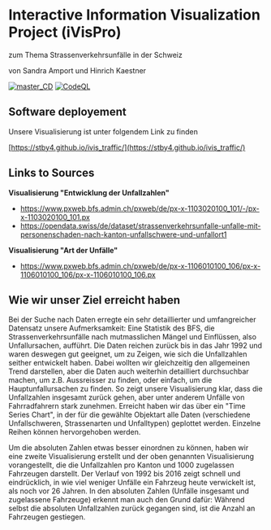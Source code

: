 # Interactive Information Visualization Project (iVisPro)
zum Thema Strassenverkehrsunfälle in der Schweiz

von Sandra Amport und Hinrich Kaestner

[![master_CD](https://github.com/stby4/ivis_traffic/actions/workflows/master_CD.yml/badge.svg)](https://github.com/stby4/ivis_traffic/actions/workflows/master_CD.yml)
[![CodeQL](https://github.com/stby4/ivis_traffic/actions/workflows/codeql-analysis.yml/badge.svg)](https://github.com/stby4/ivis_traffic/actions/workflows/codeql-analysis.yml)

## Software deployement
Unsere Visualisierung ist unter folgendem Link zu finden

[https://stby4.github.io/ivis_traffic/](https://stby4.github.io/ivis_traffic/)

## Links to Sources

__Visualisierung "Entwicklung der Unfallzahlen"__
- https://www.pxweb.bfs.admin.ch/pxweb/de/px-x-1103020100_101/-/px-x-1103020100_101.px
- https://opendata.swiss/de/dataset/strassenverkehrsunfalle-unfalle-mit-personenschaden-nach-kanton-unfallschwere-und-unfallort1

__Visualisierung "Art der Unfälle"__
- https://www.pxweb.bfs.admin.ch/pxweb/de/px-x-1106010100_106/px-x-1106010100_106/px-x-1106010100_106.px

## Wie wir unser Ziel erreicht haben
Bei der Suche nach Daten erregte ein sehr detaillierter und umfangreicher Datensatz unsere Aufmerksamkeit: Eine Statistik des BFS, die Strassenverkehrsunfälle nach mutmasslichen Mängel und Einflüssen, also Unfallursachen, aufführt.
Die Daten reichen zurück bis in das Jahr 1992 und waren deswegen gut geeignet, um zu Zeigen, wie sich die Unfallzahlen seither entwickelt haben. Dabei wollten wir gleichzeitig den allgemeinen Trend darstellen, aber die Daten auch weiterhin detailliert durchsuchbar machen, um z.B. Aussreisser zu finden, oder einfach, um die Hauptunfallursachen zu finden. So zeigt unsere Visualisierung klar, dass die Unfallzahlen insgesamt zurück gehen, aber unter anderem Unfälle von Fahrradfahrern stark zunehmen. Erreicht haben wir das über ein "Time Series Chart", in der für die gewählte Objektart alle Daten (verschiedene Unfallschweren, Strassenarten und Unfalltypen) geplottet werden. Einzelne Reihen können hervorgehoben werden.

Um die absoluten Zahlen etwas besser einordnen zu können, haben wir eine zweite Visualisierung erstellt und der oben genannten Visualisierung vorangestellt, die die Unfallzahlen pro Kanton und 1000 zugelassen Fahrzeugen darstellt. Der Verlauf von 1992 bis 2016 zeigt schnell und eindrücklich, in wie viel weniger Unfälle ein Fahrzeug heute verwickelt ist, als noch vor 26 Jahren. In den absoluten Zahlen (Unfälle insgesamt und zugelassene Fahrzeuge) erkennt man auch den Grund dafür: Während selbst die absoluten Unfallzahlen zurück gegangen sind, ist die Anzahl an Fahrzeugen gestiegen.
